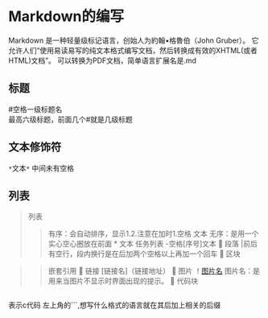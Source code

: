 # Markdown的编写             
Markdown 是一种轻量级标记语言，创始人为約翰•格魯伯（John Gruber）。 它允许人们“使用易读易写的纯文本格式编写文档，然后转换成有效的XHTML(或者HTML)文档”。
可以转换为PDF文档，简单语言扩展名是.md
## 标题
#空格一级标题名             
最高六级标题，前面几个#就是几级标题
## 文本修饰符
`*`文本`*`
中间未有空格
## 列表
>列表
>>有序：会自动排序，显示1.2.注意在加时1.空格 文本
>>无序：是用一个实心空心圈放在前面  * 文本
任务列表
-空格[序号]文本
	段落
|前后有空行，段内换行是在后加两个空格以上再加一个回车
	区块

>>嵌套引用
	链接
[链接名]（链接地址）
	图片
！[图片名](图片地址)
图片名：是用来当图片不显示时界面出现的提示。
	代码块
```c
```
表示c代码
左上角的```,想写什么格式的语言就在其后加上相关的后缀

